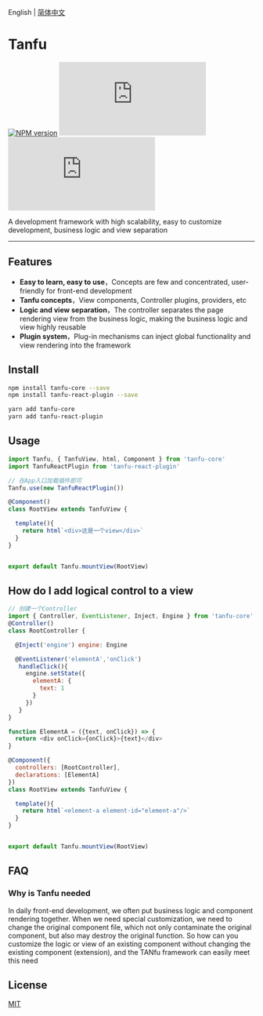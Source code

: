 English | [简体中文](./README_zh-CN.md)

# Tanfu

[![NPM version](https://img.shields.io/npm/v/tanfu-core?label=npm)](https://github.com/Leman-li/tanfu.js)
[![NPM Stars](https://img.shields.io/github/stars/Leman-li/tanfu.js)](https://github.com/Leman-li/tanfu.js)
[![LICENSE](https://img.shields.io/github/license/Leman-li/tanfu.js?logo=MIT)](https://github.com/Leman-li/tanfu.js)

A development framework with high scalability, easy to customize development, business logic and view separation

---

## Features

* **Easy to learn, easy to use**，Concepts are few and concentrated, user-friendly for front-end development
* **Tanfu concepts**，View components, Controller plugins, providers, etc
* **Logic and view separation**，The controller separates the page rendering view from the business logic, making the business logic and view highly reusable
* **Plugin system**，Plug-in mechanisms can inject global functionality and view rendering into the framework

## Install

```bash
npm install tanfu-core --save
npm install tanfu-react-plugin --save
```

```bash
yarn add tanfu-core
yarn add tanfu-react-plugin
```

## Usage

```jsx
import Tanfu, { TanfuView, html, Component } from 'tanfu-core'
import TanfuReactPlugin from 'tanfu-react-plugin'

// 在App入口加载插件即可
Tanfu.use(new TanfuReactPlugin())

@Component()
class RootView extends TanfuView {

  template(){
    return html`<div>这是一个view</div>`
  }
}


export default Tanfu.mountView(RootView)

```

## How do I add logical control to a view

```js
// 创建一个Controller
import { Controller, EventListener, Inject, Engine } from 'tanfu-core'
@Controller()
class RootController {

  @Inject('engine') engine: Engine

  @EventListener('elementA','onClick')
   handleClick(){
     engine.setState({
       elementA: {
         text: 1
       }
     })
   }
}

function ElementA = ({text, onClick}) => {
  return <div onClick={onClick}>{text}</div>
}

@Component({
  controllers: [RootController],
  declarations: [ElementA]
})
class RootView extends TanfuView {

  template(){
    return html`<element-a element-id="element-a"/>`
  }
}


export default Tanfu.mountView(RootView)

```

## FAQ

### Why is Tanfu needed

In daily front-end development, we often put business logic and component rendering together. When we need special customization, we need to change the original component file, which not only contaminate the original component, but also may destroy the original function. So how can you customize the logic or view of an existing component without changing the existing component (extension), and the TANfu framework can easily meet this need

## License

[MIT](https://tldrlegal.com/license/mit-license)
